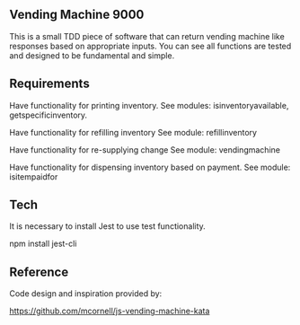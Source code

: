 ## Vending Machine 9000

This is a small TDD piece of software that can return vending machine like responses based on appropriate inputs.
You can see all functions are tested and designed to be fundamental and simple.

## Requirements

Have functionality for printing inventory. See modules: isinventoryavailable, getspecificinventory.

Have functionality for refilling inventory See module: refillinventory

Have functionality for re-supplying change See module: vendingmachine

Have functionality for dispensing inventory based on payment. See module: isitempaidfor

## Tech

It is necessary to install Jest to use test functionality.

npm install jest-cli

## Reference

Code design and inspiration provided by:

https://github.com/mcornell/js-vending-machine-kata
